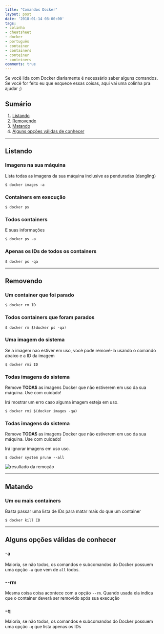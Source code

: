 ```yaml
---
title: "Comandos Docker"
layout: post
date: '2018-01-14 08:00:00'
tags:
- colinha
- cheatsheet
- docker
- português
- container
- containers
- conteiner
- conteiners
comments: true
---
```


Se você lida com Docker diariamente é necessário saber alguns comandos. Se você for feito eu que esquece essas coisas, aqui vai uma colinha pra ajudar ;)

## Sumário
<!--toc-->
1. [Listando](#listando)
1. [Removendo](#removendo)
1. [Matando](#matando)
1. [Alguns opções válidas de conhecer](#opcoes)
<!--end toc-->

---

<h2 id="listando">Listando</h2>

### Imagens na sua máquina
Lista todas as imagens da sua máquina inclusive as penduradas (dangling)

``` console
$ docker images -a
```

### Containers em execução

``` console
$ docker ps
```

### Todos containers
E suas informações

``` console
$ docker ps -a
```

### Apenas os IDs de todos os containers

``` console
$ docker ps -qa
```

---

<h2 id="removendo">Removendo</h2>

### Um container que foi parado

``` console
$ docker rm ID
```

### Todos  containers que foram parados

``` console
$ docker rm $(docker ps -qa)
```

### Uma imagem do sistema
Se a imagem nao estiver em uso, você pode removê-la usando o comando abaixo e a ID da imagem

``` console
$ docker rmi ID
```

### Todas imagens do sistema
Remove **TODAS** as imagens Docker que não estiverem em uso da sua máquina. Use com cuidado!

Irá mostrar um erro caso alguma imagem esteja em uso.

``` console
$ docker rmi $(docker images -qa)
```

### Todas imagens do sistema
Remove **TODAS** as imagens Docker que não estiverem em uso da sua máquina. Use com cuidado!

Irá ignorar imagens em uso uso.

``` console
$ docker system prune --all
```
![resultado da remoção](https://i.imgur.com/BCPzKXW.png)

---

<h2 id="matando">Matando</h2>

### Um ou mais containers
Basta passar uma lista de IDs para matar mais do que um container

``` console
$ docker kill ID
```

---

<h2 id="opcoes">Alguns opções válidas de conhecer</h2>

### -a
Maioria, se não todos, os comandos e subcomandos do Docker possuem uma opção `-a` que vem de `all` todos.

### --rm
Mesma coisa coisa acontece com a opção `--rm`. Quando usada ela indica que o container deverá ser removido após sua execução

### -q
Maioria, se não todos, os comandos e subcomandos do Docker possuem uma opção `-q` que lista apenas os IDs

